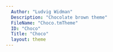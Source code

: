 ```yaml
---
  Author: "Ludvig Widman"
  Description: "Chocolate brown theme"
  FileName: "Choco.tmTheme"
  ID: "Choco"
  Title: "Choco"
  layout: theme
---
```

  